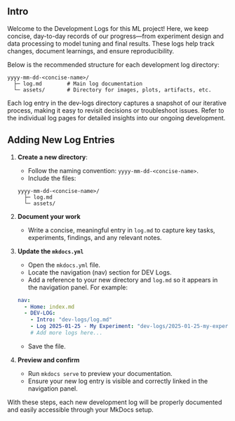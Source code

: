 ## Intro

Welcome to the Development Logs for this ML project! Here, we keep concise, day-to-day records of our progress—from
experiment design and data processing to model tuning and final results. These logs help track changes,
document learnings, and ensure reproducibility.

Below is the recommended structure for each development log directory:

```
yyyy-mm-dd-<concise-name>/
  ├─ log.md        # Main log documentation
  └─ assets/       # Directory for images, plots, artifacts, etc.
```

Each log entry in the dev-logs directory captures a snapshot of our iterative process, making it easy to revisit
decisions or troubleshoot issues. Refer to the individual log pages for detailed insights into our ongoing development.

## Adding New Log Entries

1. **Create a new directory**:

    - Follow the naming convention: `yyyy-mm-dd-<concise-name>`.
    - Include the files:

    ```text
    yyyy-mm-dd-<concise-name>/
      ├─ log.md
      └─ assets/
    ```

2. **Document your work**

    - Write a concise, meaningful entry in `log.md` to capture key tasks, experiments, findings, and any relevant notes.

3. **Update the `mkdocs.yml`**

    - Open the `mkdocs.yml` file.
    - Locate the navigation (nav) section for DEV Logs.
    - Add a reference to your new directory and `log.md` so it appears in the navigation panel. For example:

    ```yaml
    nav:
      - Home: index.md
      - DEV-LOG:
        - Intro: "dev-logs/log.md"
        - Log 2025-01-25 - My Experiment: "dev-logs/2025-01-25-my-experiment/log.md"
        # Add more logs here...
    ```

    - Save the file.

4. **Preview and confirm**

    - Run `mkdocs serve` to preview your documentation.
    - Ensure your new log entry is visible and correctly linked in the navigation panel.

With these steps, each new development log will be properly documented and easily accessible through your MkDocs setup.
